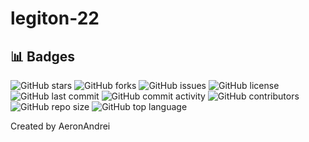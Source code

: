 # legiton-22

## 📊 Badges

![GitHub stars](https://img.shields.io/github/stars/AeronAndrei/legiton-22?style=flat-square) ![GitHub forks](https://img.shields.io/github/forks/AeronAndrei/legiton-22?style=flat-square) ![GitHub issues](https://img.shields.io/github/issues/AeronAndrei/legiton-22?style=flat-square) ![GitHub license](https://img.shields.io/github/license/AeronAndrei/legiton-22?style=flat-square) ![GitHub last commit](https://img.shields.io/github/last-commit/AeronAndrei/legiton-22?style=flat-square) ![GitHub commit activity](https://img.shields.io/github/commit-activity/m/AeronAndrei/legiton-22?style=flat-square) ![GitHub contributors](https://img.shields.io/github/contributors/AeronAndrei/legiton-22?style=flat-square) ![GitHub repo size](https://img.shields.io/github/repo-size/AeronAndrei/legiton-22?style=flat-square) ![GitHub top language](https://img.shields.io/github/languages/top/AeronAndrei/legiton-22?style=flat-square) 


Created by AeronAndrei

